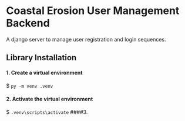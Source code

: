 # Coastal Erosion User Management Backend
A django server to manage user registration and login sequences.

## Library Installation
#### 1. Create a virtual environment
$ ```py -m venv .venv```
#### 2. Activate the virtual environment
$ ```.venv\scripts\activate```
####3. 

